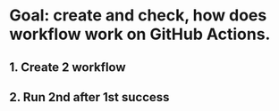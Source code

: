 
# Goal: create and check, how does workflow work on GitHub Actions.
## 1. Create 2 workflow
## 2. Run 2nd after 1st success
